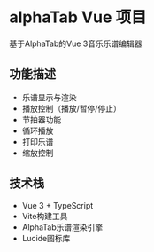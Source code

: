 # alphaTab Vue 项目

基于AlphaTab的Vue 3音乐乐谱编辑器

## 功能描述
- 乐谱显示与渲染
- 播放控制（播放/暂停/停止）
- 节拍器功能
- 循环播放
- 打印乐谱
- 缩放控制

## 技术栈
- Vue 3 + TypeScript
- Vite构建工具
- AlphaTab乐谱渲染引擎
- Lucide图标库